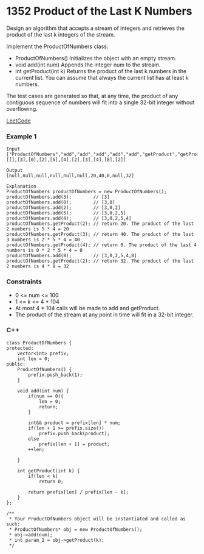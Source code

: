 # 1352 Product of the Last K Numbers

Design an algorithm that accepts a stream of integers and retrieves the product of the last k integers of the stream.

Implement the ProductOfNumbers class:

* ProductOfNumbers() Initializes the object with an empty stream.
* void add(int num) Appends the integer num to the stream.
* int getProduct(int k) Returns the product of the last k numbers in the current list. You can assume that always the current list has at least k numbers.

The test cases are generated so that, at any time, the product of any contiguous sequence of numbers will fit into a single 32-bit integer without overflowing.


[LeetCode](https://leetcode.cn/problems/product-of-the-last-k-numbers/)

### Example 1

```
Input
["ProductOfNumbers","add","add","add","add","add","getProduct","getProduct","getProduct","add","getProduct"]
[[],[3],[0],[2],[5],[4],[2],[3],[4],[8],[2]]

Output
[null,null,null,null,null,null,20,40,0,null,32]

Explanation
ProductOfNumbers productOfNumbers = new ProductOfNumbers();
productOfNumbers.add(3);        // [3]
productOfNumbers.add(0);        // [3,0]
productOfNumbers.add(2);        // [3,0,2]
productOfNumbers.add(5);        // [3,0,2,5]
productOfNumbers.add(4);        // [3,0,2,5,4]
productOfNumbers.getProduct(2); // return 20. The product of the last 2 numbers is 5 * 4 = 20
productOfNumbers.getProduct(3); // return 40. The product of the last 3 numbers is 2 * 5 * 4 = 40
productOfNumbers.getProduct(4); // return 0. The product of the last 4 numbers is 0 * 2 * 5 * 4 = 0
productOfNumbers.add(8);        // [3,0,2,5,4,8]
productOfNumbers.getProduct(2); // return 32. The product of the last 2 numbers is 4 * 8 = 32 
```


### Constraints

* 0 <= num <= 100
* 1 <= k <= 4 * 104
* At most 4 * 104 calls will be made to add and getProduct.
* The product of the stream at any point in time will fit in a 32-bit integer.

### C++ 

```
class ProductOfNumbers {
protected:
    vector<int> prefix;
    int len = 0;
public:
    ProductOfNumbers() {
        prefix.push_back(1);
    }
    
    void add(int num) {
        if(num == 0){
            len = 0;
            return;
        }

        int&& product = prefix[len] * num;
        if(len + 1 >= prefix.size())
            prefix.push_back(product);
        else
            prefix[len + 1] = product;
        ++len;

    }
    
    int getProduct(int k) {
        if(len < k)
            return 0;
        
        return prefix[len] / prefix[len - k]; 
    }
};

/**
 * Your ProductOfNumbers object will be instantiated and called as such:
 * ProductOfNumbers* obj = new ProductOfNumbers();
 * obj->add(num);
 * int param_2 = obj->getProduct(k);
 */
```